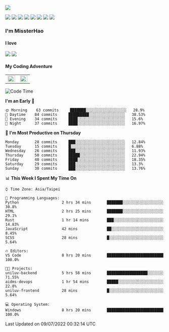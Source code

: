 ![](https://komarev.com/ghpvc/?username=MissterHao&color=ff69b4)

[![](https://img.shields.io/badge/Amazon%20AWS-%23232F3E?logo=amazon-aws&logoColor=white&style=for-the-badge)](https://aws.amazon.com/)
[![](https://img.shields.io/badge/Python-3776AB?style=for-the-badge&logo=python&logoColor=white)](https://www.djangoproject.com/)
[![](https://img.shields.io/badge/Django-092E20?style=for-the-badge&logo=django&logoColor=white)](https://www.python.org/)
[![](https://img.shields.io/badge/Flask-000000?style=for-the-badge&logo=flask&logoColor=white)](https://flask.palletsprojects.com/en/2.1.x/)
[![](https://img.shields.io/badge/go-%2300ADD8.svg?&style=for-the-badge&logo=go&logoColor=white)](https://golang.org/)
[![](https://img.shields.io/badge/javascript-%23F7DF1E.svg?&style=for-the-badge&logo=javascript&logoColor=black)](https://www.javascript.com/)
[![](https://img.shields.io/badge/mysql-%234479A1.svg?&style=for-the-badge&logo=mysql&logoColor=white)](https://www.mysql.com/)
[![](https://img.shields.io/badge/docker-%232496ED.svg?&style=for-the-badge&logo=docker&logoColor=white)](https://www.docker.com/)

### I'm MissterHao

#### I love  
![](https://img.shields.io/badge/Netflix-E50914?style=for-the-badge&logo=netflix&logoColor=white)
![](https://img.shields.io/badge/YouTube-FF0000?style=for-the-badge&logo=youtube&logoColor=white)

#### My Coding Adventure
<!-- Readme stats -->
<!-- https://github.com/anuraghazra/github-readme-stats -->
<table>
<tr>
    <td valign="top" width="50%">
    <img src="https://github-readme-stats.vercel.app/api?username=MissterHao&hide_border=true&show_icons=true&locale=en" align="left" style="width: 100%" />
    </td>
    <td valign="top" width="50%">
    <img src="https://github-readme-stats.vercel.app/api/top-langs?username=MissterHao&hide_border=true&show_icons=true&locale=en&layout=compact" align="left" style="width: 100%" />
    </td>
</tr>
</table>  


<!--START_SECTION:waka-->
![Code Time](http://img.shields.io/badge/Code%20Time-0%20secs-blue)

**I'm an Early 🐤** 

```text
🌞 Morning    63 commits     ███████░░░░░░░░░░░░░░░░░░   28.9% 
🌆 Daytime    84 commits     █████████░░░░░░░░░░░░░░░░   38.53% 
🌃 Evening    34 commits     ████░░░░░░░░░░░░░░░░░░░░░   15.6% 
🌙 Night      37 commits     ████░░░░░░░░░░░░░░░░░░░░░   16.97%

```
📅 **I'm Most Productive on Thursday** 

```text
Monday       28 commits     ███░░░░░░░░░░░░░░░░░░░░░░   12.84% 
Tuesday      15 commits     █░░░░░░░░░░░░░░░░░░░░░░░░   6.88% 
Wednesday    26 commits     ███░░░░░░░░░░░░░░░░░░░░░░   11.93% 
Thursday     50 commits     █████░░░░░░░░░░░░░░░░░░░░   22.94% 
Friday       40 commits     ████░░░░░░░░░░░░░░░░░░░░░   18.35% 
Saturday     29 commits     ███░░░░░░░░░░░░░░░░░░░░░░   13.3% 
Sunday       30 commits     ███░░░░░░░░░░░░░░░░░░░░░░   13.76%

```


📊 **This Week I Spent My Time On** 

```text
⌚︎ Time Zone: Asia/Taipei

💬 Programming Languages: 
Python                   2 hrs 34 mins       ███████░░░░░░░░░░░░░░░░░░   30.8% 
HTML                     2 hrs 25 mins       ███████░░░░░░░░░░░░░░░░░░   29.1% 
Rust                     1 hr 14 mins        ███░░░░░░░░░░░░░░░░░░░░░░   14.83% 
JavaScript               42 mins             ██░░░░░░░░░░░░░░░░░░░░░░░   8.45% 
SCSS                     28 mins             █░░░░░░░░░░░░░░░░░░░░░░░░   5.64%

🔥 Editors: 
VS Code                  8 hrs 20 mins       █████████████████████████   100.0%

🐱‍💻 Projects: 
uniluv-backend           5 hrs 58 mins       ██████████████████░░░░░░░   71.55% 
aidms-devops             1 hr 54 mins        █████░░░░░░░░░░░░░░░░░░░░   22.8% 
uniluv-frontend          28 mins             █░░░░░░░░░░░░░░░░░░░░░░░░   5.64%

💻 Operating System: 
Windows                  8 hrs 20 mins       █████████████████████████   100.0%

```


 Last Updated on 09/07/2022 00:32:14 UTC
<!--END_SECTION:waka-->

<!--
**MissterHao/MissterHao** is a ✨ _special_ ✨ repository because its `README.md` (this file) appears on your GitHub profile.

Here are some ideas to get you started:

- 🔭 I’m currently working on ...
- 🌱 I’m currently learning ...
- 👯 I’m looking to collaborate on ...
- 🤔 I’m looking for help with ...
- 💬 Ask me about ...
- 📫 How to reach me: ...
- 😄 Pronouns: ...
- ⚡ Fun fact: ...
-->
